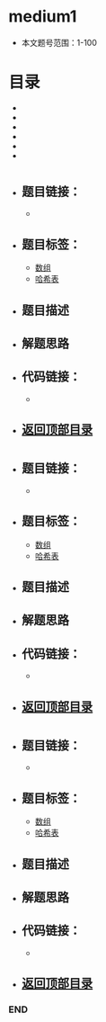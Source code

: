 # medium1
- 本文题号范围：1-100


# 目录
<!-- GFM-TOC -->
* []()
* []()
* []()
* []()
* []()
* []()
<!-- GFM-TOC -->




# 
- ## 题目链接：
  - []()

- ## 题目标签：
  - [数组](https://github.com/anliux/PracticePool/blob/master/LeetCode/docs/Array.md)
  - [哈希表](https://github.com/anliux/PracticePool/blob/master/LeetCode/docs/Hash%20Table.md)
  
- ## 题目描述
 

- ## 解题思路


- ## 代码链接：
  - []()

<!-- GFM-TOC -->
* ## [返回顶部目录](#目录)
<!-- GFM-TOC -->



# 
- ## 题目链接：
  - []()

- ## 题目标签：
  - [数组](https://github.com/anliux/PracticePool/blob/master/LeetCode/docs/Array.md)
  - [哈希表](https://github.com/anliux/PracticePool/blob/master/LeetCode/docs/Hash%20Table.md)
  
- ## 题目描述
 

- ## 解题思路


- ## 代码链接：
  - []()

<!-- GFM-TOC -->
* ## [返回顶部目录](#目录)
<!-- GFM-TOC -->




# 
- ## 题目链接：
  - []()

- ## 题目标签：
  - [数组](https://github.com/anliux/PracticePool/blob/master/LeetCode/docs/Array.md)
  - [哈希表](https://github.com/anliux/PracticePool/blob/master/LeetCode/docs/Hash%20Table.md)
  
- ## 题目描述
 

- ## 解题思路


- ## 代码链接：
  - []()

<!-- GFM-TOC -->
* ## [返回顶部目录](#目录)
<!-- GFM-TOC -->






### END
